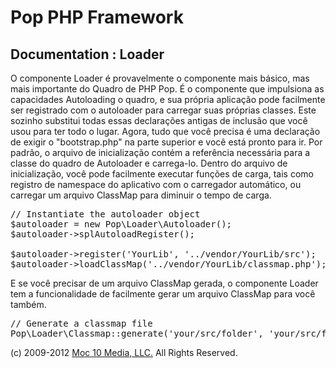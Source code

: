 Pop PHP Framework
=================

Documentation : Loader
----------------------

O componente Loader é provavelmente o componente mais básico, mas mais importante do Quadro de PHP Pop. É o componente que impulsiona as capacidades Autoloading o quadro, e sua própria aplicação pode facilmente ser registrado com o autoloader para carregar suas próprias classes. Este sozinho substitui todas essas declarações antigas de inclusão que você usou para ter todo o lugar. Agora, tudo que você precisa é uma declaração de exigir o "bootstrap.php" na parte superior e você está pronto para ir. Por padrão, o arquivo de inicialização contém a referência necessária para a classe do quadro de Autoloader e carrega-lo. Dentro do arquivo de inicialização, você pode facilmente executar funções de carga, tais como registro de namespace do aplicativo com o carregador automático, ou carregar um arquivo ClassMap para diminuir o tempo de carga.

<pre>
// Instantiate the autoloader object
$autoloader = new Pop\Loader\Autoloader();
$autoloader->splAutoloadRegister();

$autoloader->register('YourLib', '../vendor/YourLib/src');
$autoloader->loadClassMap('../vendor/YourLib/classmap.php');
</pre>

E se você precisar de um arquivo ClassMap gerada, o componente Loader tem a funcionalidade de facilmente gerar um arquivo ClassMap para você também.

<pre>
// Generate a classmap file
Pop\Loader\Classmap::generate('your/src/folder', 'your/src/folder/classmap.php');
</pre>

(c) 2009-2012 [Moc 10 Media, LLC.](http://www.moc10media.com) All Rights Reserved.
